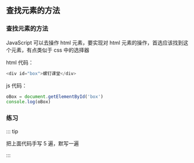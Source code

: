 ## 查找元素的方法

### 查找元素的方法

JavaScript 可以去操作 html 元素，要实现对 html 元素的操作，首选应该找到这个元素，有点类似于 css 中的选择器

html 代码：

```js
<div id="box">螺钉课堂</div>
```

js 代码：

```js
oBox = document.getElementById('box')
console.log(oBox)
```

### 练习

::: tip

把上面代码手写 5 遍，默写一遍

:::
